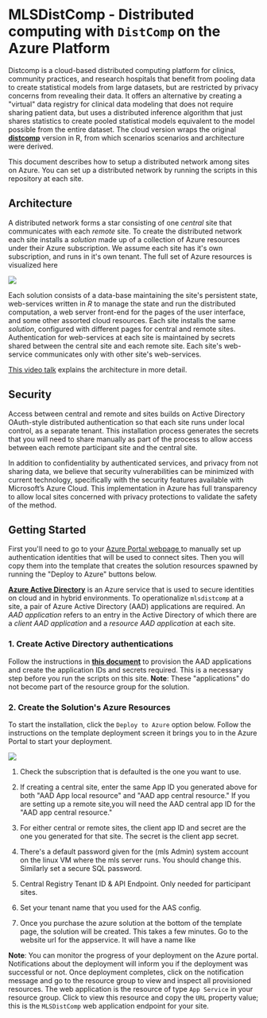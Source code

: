# MLSDistComp - Distributed computing with `DistComp` on the Azure Platform

Distcomp is a cloud-based distributed computing platform for clinics, community practices, and research hospitals that benefit from pooling data to create statistical models from large datasets,
but are restricted by privacy concerns from revealing their data. It offers an alternative by creating a "virtual" data registry for clinical data modeling that does not require sharing patient data, but uses a distributed inference algorithm that just shares statistics to create pooled statistical models equivalent to the model possible from the entire dataset.
The cloud version wraps the original **[distcomp](https://cran.r-project.org/web/packages/distcomp/index.html)** version in R, from which  scenarios scenarios and architecture were derived.

This document describes how to setup a distributed network among sites on Azure. You can set up a distributed network by running the scripts in this repository at each site. 

## Architecture

A distributed network forms a star consisting of one _central_ site that communicates with each _remote_ site.  To create the distributed network each site installs a _solution_ made up of a collection of Azure resources under their Azure subscription. We assume each site has it's own subscription, and runs
in it's own tenant. The full set of Azure resources is visualized here

<a href="http://armviz.io/#/?load=https%3A%2F%2Fraw.githubusercontent.com%2Fkrishnand%2Fmlsdistcomp%2Fmaster%2Fazuredeploy.json" target="_blank">
    <img src="http://armviz.io/visualizebutton.png"/>
</a>

Each solution consists of a data-base maintaining the site's persistent state, web-services written in _R_ to manage the state and run the distributed computation, a web server front-end for the pages of the user interface, and some other assorted cloud resources.  Each site installs the same _solution_, configured with different pages for central and remote sites.  Authentication
for web-services at each site is maintained by secrets shared between the central site and each remote site. Each site's web-service communicates only with other site's web-services.

[This video talk](https://vimeo.com/244731393) explains the architecture in more detail.

## Security

Access between central and remote and sites builds on Active Directory OAuth-style distributed authentication so that each site runs under
local control, as a separate tenant. This installation process generates the secrets that you will need to share manually as part of the process to allow 
access between each remote participant site and the central site.

In addition to confidentiality by authenticated services, and privacy from not sharing data, we believe that security vulnerabilities can be minimized with current technology, specifically with the security features available with Microsoft’s Azure Cloud.  This implementation in Azure has full transparency to allow local sites concerned with privacy protections to validate the safety of the method.  

## Getting Started

First you'll need to go to your [Azure Portal webpage ](http://portal.azure.com) to manually set 
up authentication identities that will be used to connect sites. Then you will copy them into the template that creates the solution resources spawned by running the "Deploy to Azure" buttons below. 

**[Azure Active Directory](https://azure.microsoft.com/en-us/services/active-directory/)** is an Azure service that is used to secure identities on cloud and in hybrid environments. To operationalize `mlsdistcomp` at a site, a pair of Azure Active Directory (AAD) applications are required. An _AAD application_ refers to an entry in the Active Directory of which there are a  _client AAD application_ and a _resource AAD application_ at each site. 

### 1. Create Active Directory authentications

Follow the instructions in **[this document](docs/README_AAD.md)** to provision the AAD applications and create the application IDs and secrets required. This is a necessary step before you run the scripts on this site. **Note**: These "applications" do not become part of the resource group for the solution. 

### 2. Create the Solution's Azure Resources

To start the installation, click the `Deploy to Azure` option below. Follow the instructions on the template deployment screen it brings you to in the Azure Portal to start your deployment.

<a href="https://portal.azure.com/#create/Microsoft.Template/uri/https%3A%2F%2Fraw.githubusercontent.com%2Fkrishnand%2Fmlsdistcomp%2Fmaster%2Fazuredeploy.json" target="_blank">
    <img src="http://azuredeploy.net/deploybutton.png" />
</a>

1. Check the subscription that is defaulted is the one you want to use. 

2. If creating a central site, enter the same App ID you generated above for both "AAD App local resource" and "AAD app central resource."  If you are setting up a remote site,you will need the AAD central app ID for the "AAD app central resource."

3. For either central or remote sites, the client app ID and secret are the one you generated for that site.  The secret is the client app secret. 

4. There's a default password given for the (mls Admin) system account on the linux VM where the mls server runs. You should change this.  Similarly set a secure SQL password. 

5. Central Registry Tenant ID & API Endpoint.   Only needed for participant sites. 

6. Set your tenant name that you used for the AAS config. 

7. Once you purchase the azure solution at the bottom of the template page, the solution will be created.  This takes a few minutes. Go to the website url  for the appservice. 
It will have a name like 

**Note**: You can monitor the progress of your deployment on the Azure portal. Notifications about the deployment will inform you if the deployment was successful or not. Once deployment completes, click on the notification message and go to the resource group to view and inspect all provisioned resources. The web application is the resource of type `App Service` in your resource group. Click to view this resource and copy the `URL` property value; this is the `MLSDistComp` web application endpoint for your site.
 